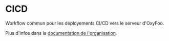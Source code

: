 # CICD

Workflow commun pour les déployements CI/CD vers le serveur d'OxyFoo.

Plus d'infos dans la [documentation de l'organisation](https://github.com/OxyFoo/Documentation/wiki/Cicd).
